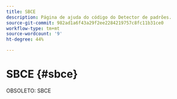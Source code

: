 ```yaml
---
title: SBCE
description: Página de ajuda do código do Detector de padrões.
source-git-commit: 982ad1a6f43a29f2ee2284219757c8fc11b31ce0
workflow-type: tm+mt
source-wordcount: '9'
ht-degree: 44%

---
```



# SBCE {#sbce}

OBSOLETO: SBCE
